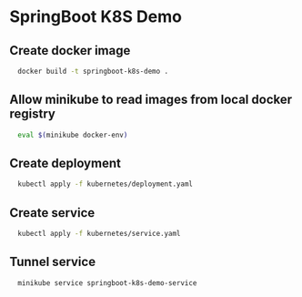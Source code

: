 # SpringBoot K8S Demo

## Create docker image
```bash
  docker build -t springboot-k8s-demo .
```

## Allow minikube to read images from local docker registry
```bash
  eval $(minikube docker-env)
```

## Create deployment
```bash
  kubectl apply -f kubernetes/deployment.yaml
```

## Create service
```bash
  kubectl apply -f kubernetes/service.yaml
```

## Tunnel service
```bash
  minikube service springboot-k8s-demo-service
```